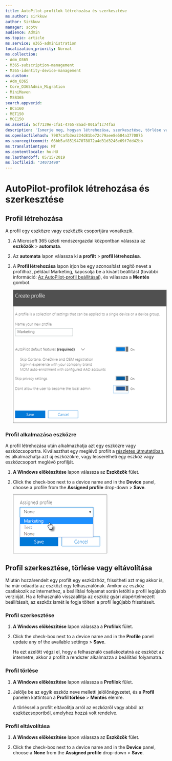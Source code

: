 ```yaml
---
title: AutoPilot-profilok létrehozása és szerkesztése
ms.author: sirkkuw
author: Sirkkuw
manager: scotv
audience: Admin
ms.topic: article
ms.service: o365-administration
localization_priority: Normal
ms.collection:
- Adm_O365
- M365-subscription-management
- M365-identity-device-management
ms.custom:
- Adm_O365
- Core_O365Admin_Migration
- MiniMaven
- MSB365
search.appverid:
- BCS160
- MET150
- MOE150
ms.assetid: 5cf7139e-cfa1-4765-8aad-001af1c74faa
description: 'Ismerje meg, hogyan létrehozása, szerkesztése, törlése vagy automata profilok eltávolítása. '
ms.openlocfilehash: 7987cafb3ea234d81be72c79aee8e584a3770875
ms.sourcegitcommit: 66bb5af851947078872a4d31d3246e69f7dd42bb
ms.translationtype: MT
ms.contentlocale: hu-HU
ms.lasthandoff: 05/15/2019
ms.locfileid: "34073490"
---
```

# <a name="create-and-edit-autopilot-profiles"></a>AutoPilot-profilok létrehozása és szerkesztése

## <a name="create-a-profile"></a>Profil létrehozása

A profil egy eszközre vagy eszközök csoportjára vonatkozik.
  
1. A Microsoft 365 üzleti rendszergazdai központban válassza az **eszközök** \> **automata**.
  
2. Az **automata** lapon válassza ki **a profilt** \> **profil létrehozása**.
    
3. A **Profil létrehozása** lapon írjon be egy azonosítást segítő nevet a profilhoz, például Marketing, kapcsolja be a kívánt beállítást (további információ: [Az AutoPilot-profil beállításai](autopilot-profile-settings.md)), és válassza a **Mentés** gombot.
    
    ![Enter name and turn on settings in the Create profile panel.](media/63b5a00d-6a5d-48d0-9557-e7531e80702a.png)
  
### <a name="apply-profile-to-a-device"></a>Profil alkalmazása eszközre

A profil létrehozása után alkalmazhatja azt egy eszközre vagy eszközcsoportra. Kiválaszthat egy meglévő profilt a [részletes útmutatóban](add-autopilot-devices-and-profile.md), és alkalmazhatja azt új eszközökre, vagy lecserélheti egy eszköz vagy eszközcsoport meglévő profilját. 
  
1. **A Windows előkészítése** lapon válassza az **Eszközök** fület. 
    
2. Click the check-box next to a device name and in the **Device** panel, choose a profile from the **Assigned profile** drop-down \> **Save**.
    
    ![In the Device panel, select an Assigned profile to apply it.](media/ed0ce33f-9241-4403-a5de-2dddffdc6fb9.png)
  
## <a name="edit-delete-or-remove-a-profile"></a>Profil szerkesztése, törlése vagy eltávolítása

Miután hozzárendelt egy profilt egy eszközhöz, frissítheti azt még akkor is, ha már odaadta az eszközt egy felhasználónak. Amikor az eszköz csatlakozik az internethez, a beállítási folyamat során letölti a profil legújabb verzióját. Ha a felhasználó visszaállítja az eszköz gyári alapértelmezett beállításait, az eszköz ismét le fogja tölteni a profil legújabb frissítéseit. 
  
### <a name="edit-a-profile"></a>Profil szerkesztése

1. **A Windows előkészítése** lapon válassza a **Profilok** fület. 
    
2. Click the check-box next to a device name and in the **Profile** panel update any of the available settings \> **Save**.
    
    Ha ezt azelőtt végzi el, hogy a felhasználó csatlakoztatná az eszközt az internetre, akkor a profilt a rendszer alkalmazza a beállítási folyamatra.
    
### <a name="delete-a-profile"></a>Profil törlése

1. **A Windows előkészítése** lapon válassza a **Profilok** fület. 
    
2. Jelölje be az egyik eszköz neve melletti jelölőnégyzetet, és a **Profil** panelen kattintson a **Profil törlése** \> **Mentés** elemre.
    
    A törléssel a profilt eltávolítja arról az eszközről vagy abból az eszközcsoportból, amelyhez hozzá volt rendelve.
    
### <a name="remove-a-profile"></a>Profil eltávolítása

1. **A Windows előkészítése** lapon válassza az **Eszközök** fület. 
    
2. Click the check-box next to a device name and in the **Device** panel, choose a **None** from the **Assigned profile** drop-down \> **Save**.
    
